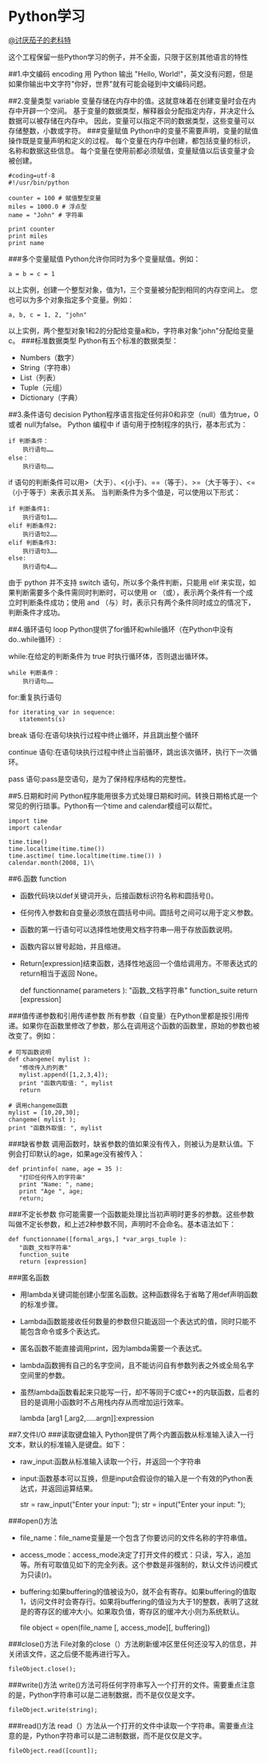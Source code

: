 # Python学习
[@讨厌茄子的老科特](http://weibo.com/wodis)

这个工程保留一些Python学习的例子，并不全面，只限于区别其他语言的特性

##1.中文编码 encoding
用 Python 输出 "Hello, World!"，英文没有问题，但是如果你输出中文字符"你好，世界"就有可能会碰到中文编码问题。

##2.变量类型 variable
变量存储在内存中的值。这就意味着在创建变量时会在内存中开辟一个空间。
基于变量的数据类型，解释器会分配指定内存，并决定什么数据可以被存储在内存中。
因此，变量可以指定不同的数据类型，这些变量可以存储整数，小数或字符。
###变量赋值
Python中的变量不需要声明，变量的赋值操作既是变量声明和定义的过程。
每个变量在内存中创建，都包括变量的标识，名称和数据这些信息。
每个变量在使用前都必须赋值，变量赋值以后该变量才会被创建。

    #coding=utf-8
    #!/usr/bin/python
    
    counter = 100 # 赋值整型变量
    miles = 1000.0 # 浮点型
    name = "John" # 字符串
    
    print counter
    print miles
    print name
###多个变量赋值
Python允许你同时为多个变量赋值。例如：

	a = b = c = 1
以上实例，创建一个整型对象，值为1，三个变量被分配到相同的内存空间上。
您也可以为多个对象指定多个变量。例如：

    a, b, c = 1, 2, "john"
以上实例，两个整型对象1和2的分配给变量a和b，字符串对象"john"分配给变量c。
###标准数据类型
Python有五个标准的数据类型：

* Numbers（数字）
* String（字符串）
* List（列表）
* Tuple（元组）
* Dictionary（字典）

##3.条件语句 decision
Python程序语言指定任何非0和非空（null）值为true，0 或者 null为false。
Python 编程中 if 语句用于控制程序的执行，基本形式为：

    if 判断条件：
        执行语句……
    else：
        执行语句……
        
if 语句的判断条件可以用>（大于）、<(小于)、==（等于）、>=（大于等于）、<=（小于等于）来表示其关系。
当判断条件为多个值是，可以使用以下形式：

    if 判断条件1:
        执行语句1……
    elif 判断条件2:
        执行语句2……
    elif 判断条件3:
        执行语句3……
    else:
        执行语句4……
        
由于 python 并不支持 switch 语句，所以多个条件判断，只能用 elif 来实现，如果判断需要多个条件需同时判断时，可以使用 or （或），表示两个条件有一个成立时判断条件成功；使用 and （与）时，表示只有两个条件同时成立的情况下，判断条件才成功。

##4.循环语句 loop
Python提供了for循环和while循环（在Python中没有do..while循环）:

while:在给定的判断条件为 true 时执行循环体，否则退出循环体。

    while 判断条件：
        执行语句……

for:重复执行语句

    for iterating_var in sequence:
       statements(s)

break 语句:在语句块执行过程中终止循环，并且跳出整个循环

continue 语句:在语句块执行过程中终止当前循环，跳出该次循环，执行下一次循环。

pass 语句:pass是空语句，是为了保持程序结构的完整性。

##5.日期和时间
Python程序能用很多方式处理日期和时间。转换日期格式是一个常见的例行琐事。Python有一个time and calendar模组可以帮忙。

    import time
    import calendar
    
    time.time()
    time.localtime(time.time())
    time.asctime( time.localtime(time.time()) )
    calendar.month(2008, 1)\
    
##6.函数 function
* 函数代码块以def关键词开头，后接函数标识符名称和圆括号()。
* 任何传入参数和自变量必须放在圆括号中间。圆括号之间可以用于定义参数。
* 函数的第一行语句可以选择性地使用文档字符串—用于存放函数说明。
* 函数内容以冒号起始，并且缩进。
* Return[expression]结束函数，选择性地返回一个值给调用方。不带表达式的return相当于返回 None。


    def functionname( parameters ):
       "函数_文档字符串"
       function_suite
       return [expression]
       
###值传递参数和引用传递参数
所有参数（自变量）在Python里都是按引用传递。如果你在函数里修改了参数，那么在调用这个函数的函数里，原始的参数也被改变了。例如：

    # 可写函数说明
    def changeme( mylist ):
       "修改传入的列表"
       mylist.append([1,2,3,4]);
       print "函数内取值: ", mylist
       return
     
    # 调用changeme函数
    mylist = [10,20,30];
    changeme( mylist );
    print "函数外取值: ", mylist
    
###缺省参数
调用函数时，缺省参数的值如果没有传入，则被认为是默认值。下例会打印默认的age，如果age没有被传入：

    def printinfo( name, age = 35 ):
       "打印任何传入的字符串"
       print "Name: ", name;
       print "Age ", age;
       return;
       
###不定长参数
你可能需要一个函数能处理比当初声明时更多的参数。这些参数叫做不定长参数，和上述2种参数不同，声明时不会命名。基本语法如下：

    def functionname([formal_args,] *var_args_tuple ):
       "函数_文档字符串"
       function_suite
       return [expression]
       
###匿名函数
* 用lambda关键词能创建小型匿名函数。这种函数得名于省略了用def声明函数的标准步骤。
* Lambda函数能接收任何数量的参数但只能返回一个表达式的值，同时只能不能包含命令或多个表达式。
* 匿名函数不能直接调用print，因为lambda需要一个表达式。
* lambda函数拥有自己的名字空间，且不能访问自有参数列表之外或全局名字空间里的参数。
* 虽然lambda函数看起来只能写一行，却不等同于C或C++的内联函数，后者的目的是调用小函数时不占用栈内存从而增加运行效率。


    lambda [arg1 [,arg2,.....argn]]:expression

##7.文件I/O
###读取键盘输入
Python提供了两个内置函数从标准输入读入一行文本，默认的标准输入是键盘。如下：

* raw_input:函数从标准输入读取一个行，并返回一个字符串
* input:函数基本可以互换，但是input会假设你的输入是一个有效的Python表达式，并返回运算结果。


    str = raw_input("Enter your input: ");
    str = input("Enter your input: ");
    
###open()方法
* file_name：file_name变量是一个包含了你要访问的文件名称的字符串值。
* access_mode：access_mode决定了打开文件的模式：只读，写入，追加等。所有可取值见如下的完全列表。这个参数是非强制的，默认文件访问模式为只读(r)。
* buffering:如果buffering的值被设为0，就不会有寄存。如果buffering的值取1，访问文件时会寄存行。如果将buffering的值设为大于1的整数，表明了这就是的寄存区的缓冲大小。如果取负值，寄存区的缓冲大小则为系统默认。


    file object = open(file_name [, access_mode][, buffering])

###close()方法
File对象的close（）方法刷新缓冲区里任何还没写入的信息，并关闭该文件，这之后便不能再进行写入。
    
    fileObject.close();
    
###write()方法
write()方法可将任何字符串写入一个打开的文件。需要重点注意的是，Python字符串可以是二进制数据，而不是仅仅是文字。

    fileObject.write(string);
   
###read()方法
read（）方法从一个打开的文件中读取一个字符串。需要重点注意的是，Python字符串可以是二进制数据，而不是仅仅是文字。

    fileObject.read([count]);
    

